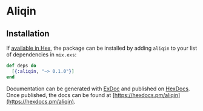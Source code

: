 # Aliqin

## Installation

If [available in Hex](https://hex.pm/docs/publish), the package can be installed
by adding `aliqin` to your list of dependencies in `mix.exs`:

```elixir
def deps do
  [{:aliqin, "~> 0.1.0"}]
end
```

Documentation can be generated with [ExDoc](https://github.com/elixir-lang/ex_doc)
and published on [HexDocs](https://hexdocs.pm). Once published, the docs can
be found at [https://hexdocs.pm/aliqin](https://hexdocs.pm/aliqin).

